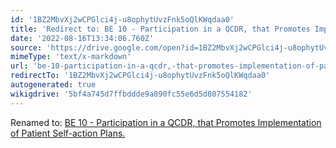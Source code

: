 ```yaml
---
id: '1BZ2MbvXj2wCPGlci4j-u8ophytUvzFnk5oQlKWqdaa0'
title: 'Redirect to: BE 10 - Participation in a QCDR, that Promotes Implementation of Patient Self-action Plans.'
date: '2022-08-16T13:34:06.760Z'
source: 'https://drive.google.com/open?id=1BZ2MbvXj2wCPGlci4j-u8ophytUvzFnk5oQlKWqdaa0'
mimeType: 'text/x-markdown'
url: 'be-10-participation-in-a-qcdr,-that-promotes-implementation-of-patient-self-action-plans..md'
redirectTo: '1BZ2MbvXj2wCPGlci4j-u8ophytUvzFnk5oQlKWqdaa0'
autogenerated: true
wikigdrive: '5bf4a745d7ffbddde9a890fc55e6d5d807554182'
---
```

Renamed to: [BE 10 - Participation in a QCDR, that Promotes Implementation of Patient Self-action Plans.](be-10-participation-in-a-qcdr,-that-promotes-implementation-of-patient-self-action-plans..md)
